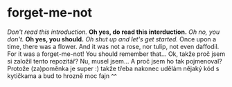 # forget-me-not
*Don't read this introduction.*
**Oh yes, do read this interduction.**
*Oh no, you don't.*
**Oh yes, you should.**
*Oh shut up and let's get started.*
Once upon a time, there was a flower. And it was not a rose, nor tulip, not even daffodil. For it was a forget-me-not!
You should remember that...
Ok, takže proč jsem si založil tento repozitář? Nu, musel jsem... A proč jsem ho tak pojmenoval? Protože (za)poměnka je super :) takže třeba nakonec udělám nějaký kód s kytičkama a bud to hrozně moc fajn ^^